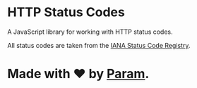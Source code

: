 # HTTP Status Codes
A JavaScript library for working with HTTP status codes.

All status codes are taken from the [IANA Status Code Registry](https://www.iana.org/assignments/http-status-codes).

# Made with ❤ by [Param](http://www.paramsid.com).
